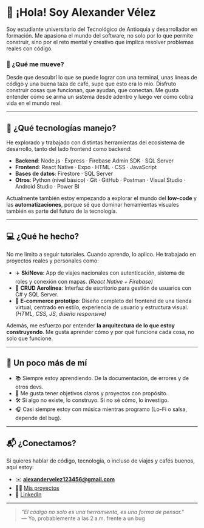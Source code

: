 # 👋 ¡Hola! Soy Alexander Vélez

Soy estudiante universitario del Tecnológico de Antioquia y desarrollador en formación. Me apasiona el mundo del software, no solo por lo que permite construir, sino por el reto mental y creativo que implica resolver problemas reales con código.

### 🚀 ¿Qué me mueve?

Desde que descubrí lo que se puede lograr con una terminal, unas líneas de código y una buena taza de café, supe que esto era lo mío. Disfruto construir cosas que funcionan, que ayudan, que conectan. Me gusta entender cómo se arma un sistema desde adentro y luego ver cómo cobra vida en el mundo real.

---

## 🧠 ¿Qué tecnologías manejo?

He explorado y trabajado con distintas herramientas del ecosistema de desarrollo, tanto del lado frontend como backend:

- **Backend**: Node.js · Express · Firebase Admin SDK · SQL Server
- **Frontend**: React Native · Expo · HTML · CSS · JavaScript
- **Bases de datos**: Firestore · SQL Server
- **Otros**: Python (nivel básico) · Git · GitHub · Postman · Visual Studio · Android Studio · Power BI

Actualmente también estoy empezando a explorar el mundo del **low-code** y las **automatizaciones**, porque sé que dominar herramientas visuales también es parte del futuro de la tecnología.

---

## 💻 ¿Qué he hecho?

No me limito a seguir tutoriales. Cuando aprendo, lo aplico. He trabajado en proyectos reales y personales como:

- ✈️ **SkiNova**: App de viajes nacionales con autenticación, sistema de roles y conexión con mapas. *(React Native + Firebase)*
- 🧾 **CRUD Aerolínea**: Interfaz de escritorio para gestión de usuarios con C# y SQL Server.
- 🛒 **E-commerce prototipo**: Diseño completo del frontend de una tienda virtual, centrado en estilo, experiencia de usuario y estructura visual. *(HTML, CSS, JS, diseño responsive)*

Además, me esfuerzo por entender **la arquitectura de lo que estoy construyendo**. Me gusta aprender cómo y por qué funciona cada cosa, no solo que funcione.

---

## 📍 Un poco más de mí

- 📚 Siempre estoy aprendiendo. De la documentación, de errores y de otros devs.
- 🎯 Me gusta tener objetivos claros y proyectos con propósito.
- 🛠️ Si algo no existe, lo construyo. Si no sé cómo, lo investigo.
- 🎧 Casi siempre estoy con música mientras programo (Lo-Fi o salsa, depende del bug).

---

## 📬 ¿Conectamos?

Si quieres hablar de código, tecnología, o incluso de viajes y cafés buenos, aquí estoy:

- ✉️ **alexandervelez123456@gmail.com**
- 🐱‍💻 [Mis proyectos](https://github.com/AlexanderVelez302)
- 💼 [LinkedIn](https://www.linkedin.com/in/alex-velez-51029a301/)

---

> _"El código no solo es una herramienta, es una forma de pensar."_  
> — Yo, probablemente a las 2 a.m. frente a un bug
